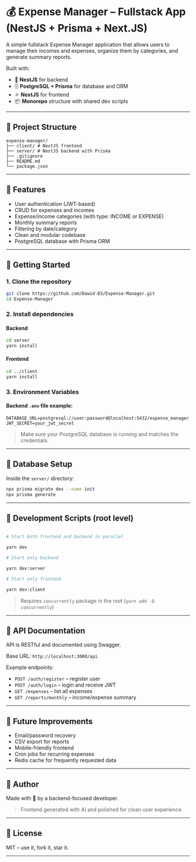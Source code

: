 # 💰 Expense Manager – Fullstack App (NestJS + Prisma + Next.JS)

A simple fullstack Expense Manager application that allows users to manage their incomes and expenses, organize them by categories, and generate summary reports.

Built with:

- 🧠 **NestJS** for backend
- 🗄️ **PostgreSQL + Prisma** for database and ORM
- ⚛️ **NextJS** for frontend
- 📦 **Monorepo** structure with shared dev scripts

---

## 📂 Project Structure

```
expense-manager/
├── client/ # NextJS frontend
├── server/ # NestJS backend with Prisma
├── .gitignore
├── README.md
└── package.json
```

---

## 🧪 Features

- User authentication (JWT-based)
- CRUD for expenses and incomes
- Expense/income categories (with type: INCOME or EXPENSE)
- Monthly summary reports
- Filtering by date/category
- Clean and modular codebase
- PostgreSQL database with Prisma ORM

---

## 🚀 Getting Started

### 1. Clone the repository

```bash
git clone https://github.com/Dawid-03/Expense-Manager.git
cd Expense-Manager
```

### 2. Install dependencies

#### Backend

```bash
cd server
yarn install
```

#### Frontend

```bash
cd ../client
yarn install
```

### 3. Environment Variables

#### Backend `.env` file example:

```
DATABASE_URL=postgresql://user:password@localhost:5432/expense_manager
JWT_SECRET=your_jwt_secret
```

> Make sure your PostgreSQL database is running and matches the credentials.

---

## 🧱 Database Setup

Inside the `server/` directory:

```bash
npx prisma migrate dev --name init
npx prisma generate
```

---

## 🧪 Development Scripts (root level)

```bash

# Start both frontend and backend in parallel

yarn dev

# Start only backend

yarn dev:server

# Start only frontend

yarn dev:client
```

> Requires `concurrently` package in the root (`yarn add -D concurrently`)

---

## 📘 API Documentation

API is RESTful and documented using Swagger.

Base URL: `http://localhost:3000/api`

Example endpoints:

- `POST /auth/register` – register user
- `POST /auth/login` – login and receive JWT
- `GET /expenses` – list all expenses
- `GET /reports/monthly` – income/expense summary

---

## 🧠 Future Improvements

- Email/password recovery
- CSV export for reports
- Mobile-friendly frontend
- Cron jobs for recurring expenses
- Redis cache for frequently requested data

---

## 🧔 Author

Made with 💪 by a backend-focused developer.

> Frontend generated with AI and polished for clean user experience.

---

## 🏁 License

MIT – use it, fork it, star it.

---
